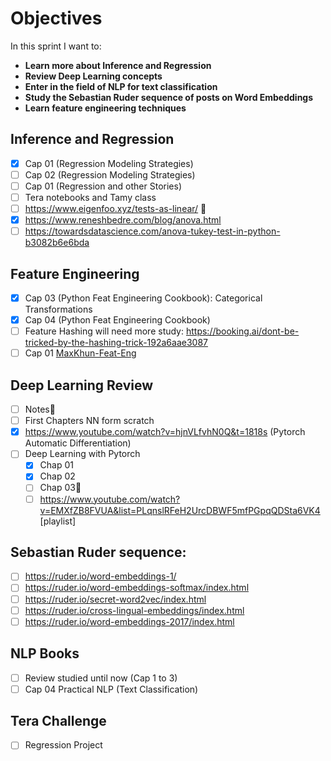 # Objectives

In this sprint I want to:
- **Learn more about Inference and Regression**
- **Review Deep Learning concepts**
- **Enter in the field of NLP for text classification**
- **Study the Sebastian Ruder sequence of posts on Word Embeddings**
- **Learn feature engineering techniques**

## Inference and Regression

- [x] Cap 01 (Regression Modeling Strategies)
- [ ] Cap 02 (Regression Modeling Strategies)
- [ ] Cap 01 (Regression and other Stories)
- [ ] Tera notebooks and Tamy class
- [ ] https://www.eigenfoo.xyz/tests-as-linear/ 🚨
- [x] https://www.reneshbedre.com/blog/anova.html
- [ ] https://towardsdatascience.com/anova-tukey-test-in-python-b3082b6e6bda

## Feature Engineering

- [x] Cap 03 (Python Feat Engineering Cookbook): Categorical Transformations
- [x] Cap 04 (Python Feat Engineering Cookbook)
- [ ] Feature Hashing will need more study: https://booking.ai/dont-be-tricked-by-the-hashing-trick-192a6aae3087
- [ ] Cap 01 [MaxKhun-Feat-Eng](http://www.feat.engineering/intro-intro.html)

## Deep Learning Review

- [ ] Notes🚨
- [ ] First Chapters NN form scratch
- [x] https://www.youtube.com/watch?v=hjnVLfvhN0Q&t=1818s (Pytorch Automatic Differentiation)
- [ ] Deep Learning with Pytorch
  - [x] Chap 01
  - [x] Chap 02
  - [ ] Chap 03🚨
  - [ ] https://www.youtube.com/watch?v=EMXfZB8FVUA&list=PLqnslRFeH2UrcDBWF5mfPGpqQDSta6VK4 [playlist]

## Sebastian Ruder sequence:

- [ ] https://ruder.io/word-embeddings-1/
- [ ] https://ruder.io/word-embeddings-softmax/index.html
- [ ] https://ruder.io/secret-word2vec/index.html
- [ ] https://ruder.io/cross-lingual-embeddings/index.html
- [ ] https://ruder.io/word-embeddings-2017/index.html

## NLP Books

- [ ] Review studied until now (Cap 1 to 3)
- [ ] Cap 04 Practical NLP (Text Classification)

## Tera Challenge

- [ ] Regression Project

